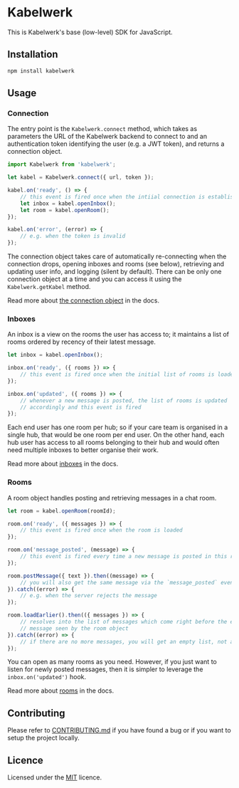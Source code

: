 # Kabelwerk

This is Kabelwerk's base (low-level) SDK for JavaScript.


## Installation

```sh
npm install kabelwerk
```


## Usage

### Connection

The entry point is the `Kabelwerk.connect` method, which takes as parameters the URL of the Kabelwerk backend to connect to and an authentication token identifying the user (e.g. a JWT token), and returns a connection object.

```js
import Kabelwerk from 'kabelwerk';

let kabel = Kabelwerk.connect({ url, token });

kabel.on('ready', () => {
    // this event is fired once when the intiial connection is established
    let inbox = kabel.openInbox();
    let room = kabel.openRoom();
});

kabel.on('error', (error) => {
    // e.g. when the token is invalid
});
```

The connection object takes care of automatically re-connecting when the connection drops, opening inboxes and rooms (see below), retrieving and updating user info, and logging (silent by default). There can be only one connection object at a time and you can access it using the `Kabelwerk.getKabel` method.

Read more about [the connection object](./docs/kabel.md) in the docs.


### Inboxes

An inbox is a view on the rooms the user has access to; it maintains a list of rooms ordered by recency of their latest message.

```js
let inbox = kabel.openInbox();

inbox.on('ready', ({ rooms }) => {
    // this event is fired once when the initial list of rooms is loaded
});

inbox.on('updated', ({ rooms }) => {
    // whenever a new message is posted, the list of rooms is updated
    // accordingly and this event is fired
});
```

Each end user has one room per hub; so if your care team is organised in a single hub, that would be one room per end user. On the other hand, each hub user has access to all rooms belonging to their hub and would often need multiple inboxes to better organise their work.

Read more about [inboxes](./docs/inboxes.md) in the docs.


### Rooms

A room object handles posting and retrieving messages in a chat room.

```js
let room = kabel.openRoom(roomId);

room.on('ready', ({ messages }) => {
    // this event is fired once when the room is loaded
});

room.on('message_posted', (message) => {
    // this event is fired every time a new message is posted in this room
});

room.postMessage({ text }).then((message) => {
    // you will also get the same message via the `message_posted` event
}).catch((error) => {
    // e.g. when the server rejects the message
});

room.loadEarlier().then(({ messages }) => {
    // resolves into the list of messages which come right before the earliest
    // message seen by the room object
}).catch((error) => {
    // if there are no more messages, you will get an empty list, not an error
});
```

You can open as many rooms as you need. However, if you just want to listen for newly posted messages, then it is simpler to leverage the `inbox.on('updated')` hook.

Read more about [rooms](./docs/rooms.md) in the docs.


## Contributing

Please refer to [CONTRIBUTING.md](https://github.com/kabelwerk/sdk-js/blob/master/CONTRIBUTING.md) if you have found a bug or if you want to setup the project locally.


## Licence

Licensed under the [MIT](https://github.com/kabelwerk/sdk-js/blob/master/LICENSE) licence.
